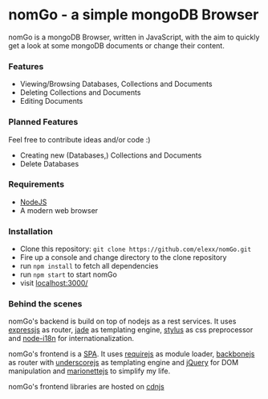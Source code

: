 # nomGo - a simple mongoDB Browser

nomGo is a mongoDB Browser, written in JavaScript, with the aim to quickly get a look at some mongoDB documents or change their content.

### Features
* Viewing/Browsing Databases, Collections and Documents
* Deleting Collections and Documents
* Editing Documents

### Planned Features
Feel free to contribute ideas and/or code :)
* Creating new (Databases,) Collections and Documents
* Delete Databases

### Requirements
* [NodeJS](http://nodejs.org)
* A modern web browser

### Installation
* Clone this repository: `git clone https://github.com/elexx/nomGo.git`
* Fire up a console and change directory to the clone repository
* run `npm install` to fetch all dependencies
* run `npm start` to start nomGo
* visit [localhost:3000/](http://localhost:3000/)

### Behind the scenes
nomGo's backend is build on top of nodejs as a rest services. It uses [expressjs](http://expressjs.com/) as router, [jade](http://jade-lang.com/) as templating engine, [stylus](http://learnboost.github.io/stylus/) as css preprocessor and [node-i18n](https://github.com/mashpie/i18n-node) for internationalization.

nomGo's frontend is a [SPA](http://en.wikipedia.org/wiki/Single-page_application). It uses [requirejs](http://requirejs.org/) as module loader, [backbonejs](http://backbonejs.org/) as router with [underscorejs](http://underscorejs.org/) as templating engine and [jQuery](http://jquery.com/) for DOM manipulation and [marionettejs](http://marionettejs.com/) to simplify my life.

nomGo's frontend libraries are hosted on [cdnjs](http://cdnjs.com/)
